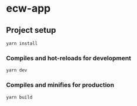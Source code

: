 # ecw-app

## Project setup

```
yarn install
```

### Compiles and hot-reloads for development

```
yarn dev
```

### Compiles and minifies for production

```
yarn build
```

